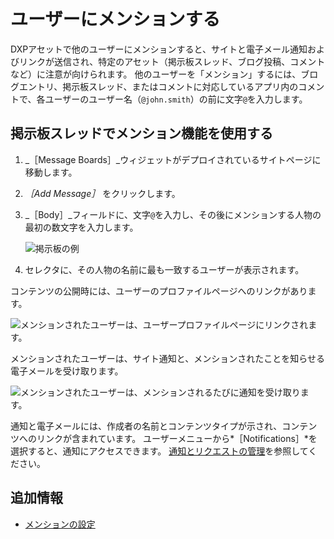 # ユーザーにメンションする

DXPアセットで他のユーザーにメンションすると、サイトと電子メール通知およびリンクが送信され、特定のアセット（掲示板スレッド、ブログ投稿、コメントなど）に注意が向けられます。 他のユーザーを「メンション」するには、ブログエントリ、掲示板スレッド、またはコメントに対応しているアプリ内のコメントで、各ユーザーのユーザー名（`@john.smith`）の前に文字`@`を入力します。

## 掲示板スレッドでメンション機能を使用する

1. _［Message Boards］_ウィジェットがデプロイされているサイトページに移動します。
1. _［Add Message］_ をクリックします。
1. _［Body］_フィールドに、文字`@`を入力し、その後にメンションする人物の最初の数文字を入力します。

    ![掲示板の例](./mentioning-users/images/01.png)

1. セレクタに、その人物の名前に最も一致するユーザーが表示されます。

コンテンツの公開時には、ユーザーのプロファイルページへのリンクがあります。

![メンションされたユーザーは、ユーザープロファイルページにリンクされます。](./mentioning-users/images/02.png)

メンションされたユーザーは、サイト通知と、メンションされたことを知らせる電子メールを受け取ります。

![メンションされたユーザーは、メンションされるたびに通知を受け取ります。](./mentioning-users/images/03.png)

通知と電子メールには、作成者の名前とコンテンツタイプが示され、コンテンツへのリンクが含まれています。 ユーザーメニューから*［Notifications］*を選択すると、通知にアクセスできます。 [通知とリクエストの管理](./managing-notifications-and-requests.md)を参照してください。

## 追加情報

* [メンションの設定](./configuring-mentions.md)
